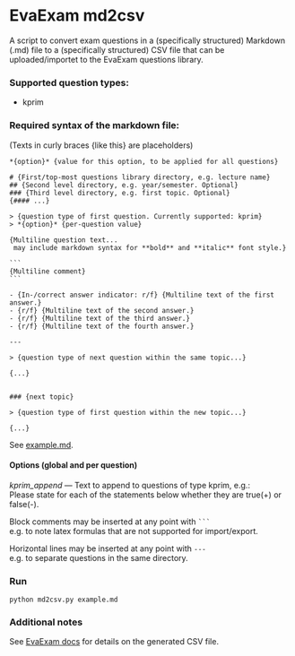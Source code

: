 # EvaExam md2csv
A script to convert exam questions in a (specifically structured) Markdown (.md) file to a (specifically structured) CSV file that can be uploaded/importet to the EvaExam questions library.

### Supported question types:
- kprim

### Required syntax of the markdown file:
(Texts in curly braces {like this} are placeholders)
~~~
*{option}* {value for this option, to be applied for all questions}

# {First/top-most questions library directory, e.g. lecture name}
## {Second level directory, e.g. year/semester. Optional}
### {Third level directory, e.g. first topic. Optional}
{#### ...}

> {question type of first question. Currently supported: kprim}
> *{option}* {per-question value}

{Multiline question text...
 may include markdown syntax for **bold** and **italic** font style.}

```
{Multiline comment}
```

- {In-/correct answer indicator: r/f} {Multiline text of the first answer.}
- {r/f} {Multiline text of the second answer.}
- {r/f} {Multiline text of the third answer.}
- {r/f} {Multiline text of the fourth answer.}

---

> {question type of next question within the same topic...}

{...}


### {next topic}

> {question type of first question within the new topic...}

{...}
~~~
See [example.md](example.md).

#### Options (global and per question)
*kprim_append* — Text to append to questions of type kprim, e.g.:  
   Please state for each of the statements below whether they are true(+) or false(-).

Block comments may be inserted at any point with ` ``` `  
e.g. to note latex formulas that are not supported for import/export.

Horizontal lines may be inserted at any point with `---`  
e.g. to separate questions in the same directory.

### Run
`python md2csv.py example.md`

### Additional notes
See [EvaExam docs](https://help.evasys.de/evaexam/de/user/index.html#Help=&rhsearch=rtf%20kprim&rhhlterm=rtf%20kprim&rhsyns=%20&t=Help%2FHelp_Text%2FHelp_Text-116.htm) for details on the generated CSV file.
